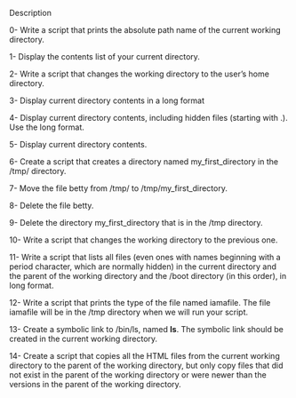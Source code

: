 Description



0- Write a script that prints the absolute path name of the current working directory.

1- Display the contents list of your current directory.

2- Write a script that changes the working directory to the user’s home directory.

3- Display current directory contents in a long format

4- Display current directory contents, including hidden files (starting with .). Use the long format.

5- Display current directory contents.

6- Create a script that creates a directory named my_first_directory in the /tmp/ directory.

7- Move the file betty from /tmp/ to /tmp/my_first_directory.

8- Delete the file betty.

9- Delete the directory my_first_directory that is in the /tmp directory.

10- Write a script that changes the working directory to the previous one.

11- Write a script that lists all files (even ones with names beginning with a period character, which are normally hidden) in the current directory and the parent of the working directory and the /boot directory (in this order), in long format.

12- Write a script that prints the type of the file named iamafile. The file iamafile will be in the /tmp directory when we will run your script.

13- Create a symbolic link to /bin/ls, named __ls__. The symbolic link should be created in the current working directory.

14- Create a script that copies all the HTML files from the current working directory to the parent of the working directory, but only copy files that did not exist in the parent of the working directory or were newer than the versions in the parent of the working directory.
